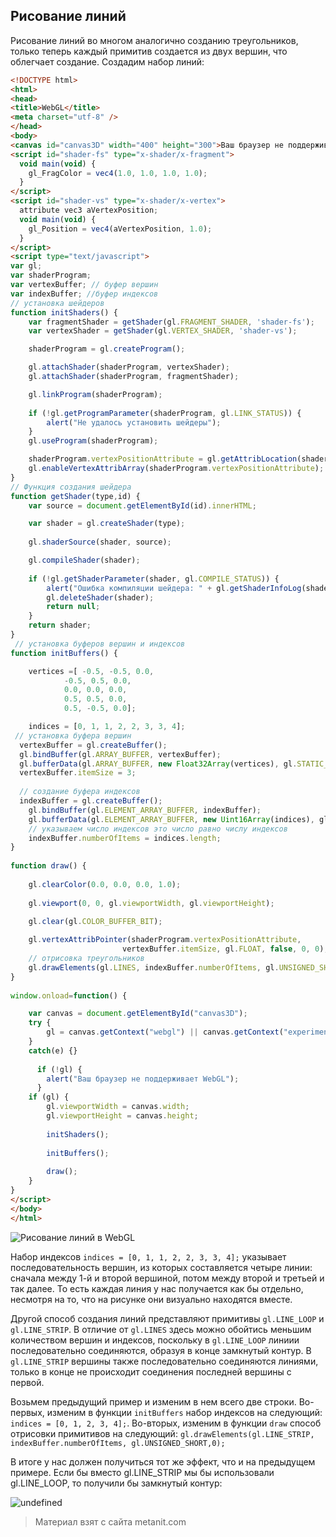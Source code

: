 ## Рисование линий

Рисование линий во многом аналогично созданию треугольников, только теперь каждый примитив создается из двух вершин, что облегчает создание. Создадим набор линий:

```html
<!DOCTYPE html>
<html>
<head>
<title>WebGL</title>
<meta charset="utf-8" />
</head>
<body>
<canvas id="canvas3D" width="400" height="300">Ваш браузер не поддерживает элемент canvas</canvas>
<script id="shader-fs" type="x-shader/x-fragment">
  void main(void) {
    gl_FragColor = vec4(1.0, 1.0, 1.0, 1.0);
  }
</script>
<script id="shader-vs" type="x-shader/x-vertex">
  attribute vec3 aVertexPosition;
  void main(void) {
    gl_Position = vec4(aVertexPosition, 1.0);
  }
</script>
<script type="text/javascript">
var gl;
var shaderProgram;
var vertexBuffer; // буфер вершин
var indexBuffer; //буфер индексов
// установка шейдеров
function initShaders() {
    var fragmentShader = getShader(gl.FRAGMENT_SHADER, 'shader-fs');
    var vertexShader = getShader(gl.VERTEX_SHADER, 'shader-vs');

    shaderProgram = gl.createProgram();

    gl.attachShader(shaderProgram, vertexShader);
    gl.attachShader(shaderProgram, fragmentShader);

    gl.linkProgram(shaderProgram);
     
    if (!gl.getProgramParameter(shaderProgram, gl.LINK_STATUS)) {
        alert("Не удалось установить шейдеры");
    }
    gl.useProgram(shaderProgram);

    shaderProgram.vertexPositionAttribute = gl.getAttribLocation(shaderProgram, "aVertexPosition");
    gl.enableVertexAttribArray(shaderProgram.vertexPositionAttribute);
}
// Функция создания шейдера
function getShader(type,id) {
    var source = document.getElementById(id).innerHTML;

    var shader = gl.createShader(type);
    
    gl.shaderSource(shader, source);

    gl.compileShader(shader);
  
    if (!gl.getShaderParameter(shader, gl.COMPILE_STATUS)) {
        alert("Ошибка компиляции шейдера: " + gl.getShaderInfoLog(shader));
        gl.deleteShader(shader);   
        return null;
    }
    return shader;  
}
 // установка буферов вершин и индексов
function initBuffers() {

    vertices =[ -0.5, -0.5, 0.0,
            -0.5, 0.5, 0.0,
            0.0, 0.0, 0.0,
            0.5, 0.5, 0.0, 
            0.5, -0.5, 0.0];

    indices = [0, 1, 1, 2, 2, 3, 3, 4];
 // установка буфера вершин
  vertexBuffer = gl.createBuffer();
  gl.bindBuffer(gl.ARRAY_BUFFER, vertexBuffer);
  gl.bufferData(gl.ARRAY_BUFFER, new Float32Array(vertices), gl.STATIC_DRAW);
  vertexBuffer.itemSize = 3;
  
  // создание буфера индексов
  indexBuffer = gl.createBuffer();
    gl.bindBuffer(gl.ELEMENT_ARRAY_BUFFER, indexBuffer);
    gl.bufferData(gl.ELEMENT_ARRAY_BUFFER, new Uint16Array(indices), gl.STATIC_DRAW);
    // указываем число индексов это число равно числу индексов
    indexBuffer.numberOfItems = indices.length;
}
 
function draw() {    
    
    gl.clearColor(0.0, 0.0, 0.0, 1.0);
    
    gl.viewport(0, 0, gl.viewportWidth, gl.viewportHeight);

    gl.clear(gl.COLOR_BUFFER_BIT);
  
    gl.vertexAttribPointer(shaderProgram.vertexPositionAttribute, 
                         vertexBuffer.itemSize, gl.FLOAT, false, 0, 0);
    // отрисовка треугольников
    gl.drawElements(gl.LINES, indexBuffer.numberOfItems, gl.UNSIGNED_SHORT,0);
}
 
window.onload=function() {

    var canvas = document.getElementById("canvas3D");
    try {
        gl = canvas.getContext("webgl") || canvas.getContext("experimental-webgl");
    }
    catch(e) {}
  
      if (!gl) {
        alert("Ваш браузер не поддерживает WebGL");
      }
    if (gl) {
        gl.viewportWidth = canvas.width;
        gl.viewportHeight = canvas.height;
        
        initShaders();
        
        initBuffers();
        
        draw();  
    }
}
</script>
</body>
</html>
```

![Рисование линий в WebGL](https://metanit.com/web/webgl/pics/2.6.png)

Набор индексов `indices = [0, 1, 1, 2, 2, 3, 3, 4];` указывает последовательность вершин, из которых составляется четыре линии: сначала между 1-й и второй вершиной, потом между второй и третьей и так далее. То есть каждая линия у нас получается как бы отдельно, несмотря на то, что на рисунке они визуально находятся вместе.

Другой способ создания линий представляют примитивы `gl.LINE_LOOP` и `gl.LINE_STRIP`. В отличие от `gl.LINES` здесь можно обойтись меньшим количеством вершин и индексов, поскольку в `gl.LINE_LOOP` линиии последовательно соединяются, образуя в конце замкнутый контур. В `gl.LINE_STRIP` вершины также последовательно соединяются линиями, только в конце не происходит соединения последней вершины с первой.

Возьмем предыдущий пример и изменим в нем всего две строки. Во-первых, изменим в функции `initBuffers` набор индексов на следующий: `indices = [0, 1, 2, 3, 4];`. Во-вторых, изменим в функции `draw` способ отрисовки примитивов на следующий: `gl.drawElements(gl.LINE_STRIP, indexBuffer.numberOfItems, gl.UNSIGNED_SHORT,0);`

В итоге у нас должен получиться тот же эффект, что и на предыдущем примере. Если бы вместо gl.LINE_STRIP мы бы использовали gl.LINE_LOOP, то получили бы замкнутый контур:

![undefined](https://metanit.com/web/webgl/pics/2.7.png)


> Материал взят с сайта metanit.com